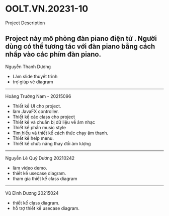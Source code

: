 # OOLT.VN.20231-10
Project Description 

Project này mô phỏng đàn piano điện tử . Người dùng có thể tương tác với đàn piano 
bằng cách nhấp vào các phím đàn piano.
------------------------------------------------------------------------
Nguyễn Thanh Dương
- Làm slide thuyết trình
- trợ giúp vẽ diagram
- ----------------------------------------------------------------------
Hoàng Trường Nam - 20215096
- Thiết kế UI cho project. 
- làm JavaFX controller. 
- Thiết kế các class cho project
- Thiết kế và chuẩn bị dữ liệu về âm nhạc
- Thiết kế phần music style
- Tìm hiểu và thiết kế cách thức chạy âm thanh.
- Thiết kế help menu.
- Thiết kế chức năng thay đổi âm lượng
- ----------------------------------------------------------------------
Nguyễn Lê Quý Dương 20210242
- làm video demo.
- thiết kế usecase diagram.
- tham gia thiết kế class diagram
- ----------------------------------------------------------------------
Vũ Đình Dương 20215024
- thiết kế class diagram.
- hỗ trợ thiết kế usecase diagram.
